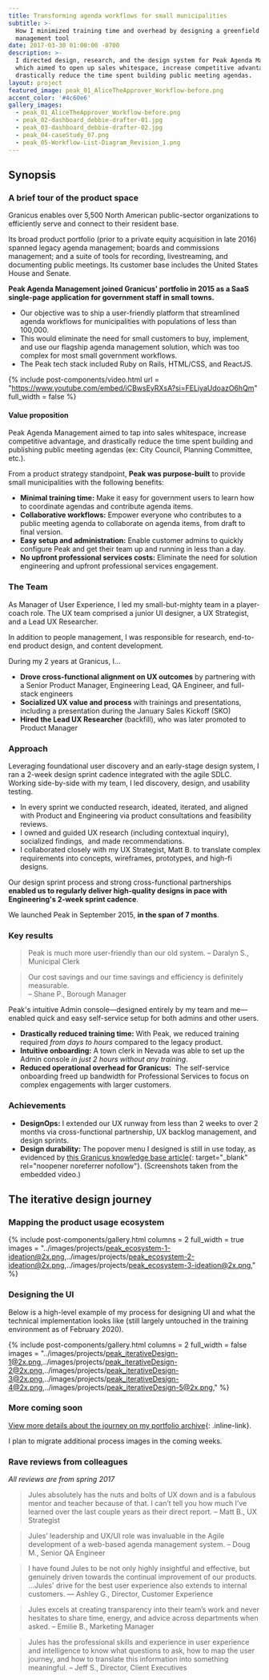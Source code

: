 ```yaml
---
title: Transforming agenda workflows for small municipalities
subtitle: >-
  How I minimized training time and overhead by designing a greenfield agenda
  management tool
date: 2017-03-30 01:00:00 -0700
description: >-
  I directed design, research, and the design system for Peak Agenda Management,
  which aimed to open up sales whitespace, increase competitive advantage, and
  drastically reduce the time spent building public meeting agendas.
layout: project
featured_image: peak_01_AliceTheApprover_Workflow-before.png
accent_color: '#4c60e6'
gallery_images:
  - peak_01_AliceTheApprover_Workflow-before.png
  - peak_02-dashboard_debbie-drafter-01.jpg
  - peak_03-dashboard_debbie-drafter-02.jpg
  - peak_04-caseStudy_07.png
  - peak_05-Workflow-List-Diagram_Revision_1.png
---
```

## Synopsis

### A brief tour of the product space

Granicus enables over 5,500 North American public-sector organizations to efficiently serve and connect to their resident base.

Its broad product portfolio (prior to a private equity acquisition in late 2016) spanned legacy agenda management; boards and commissions management; and a suite of tools for recording, livestreaming, and documenting public meetings. Its customer base includes the United States House and Senate.

**Peak Agenda Management joined Granicus' portfolio in 2015 as a SaaS single-page application for government staff in small towns.**

* Our objective was to ship a user-friendly platform that streamlined agenda workflows for municipalities with populations of less than 100,000.
* This would eliminate the need for small customers to buy, implement, and use our flagship agenda management solution, which was too complex for most small government workflows.
* The Peak tech stack included Ruby on Rails, HTML/CSS, and ReactJS.

{% include post-components/video.html url = "https://www.youtube.com/embed/iCBwsEyRXsA?si=FELiyaUdoazO6hQm" full_width = false %}

#### Value proposition

Peak Agenda Management aimed to tap into sales whitespace, increase competitive advantage, and drastically reduce the time spent building and publishing public meeting agendas (ex: City Council, Planning Committee, etc.).

From a product strategy standpoint, **Peak was purpose-built** to provide small municipalities with the following benefits:

* **Minimal training time:** Make it easy for government users to learn how to coordinate agendas and contribute agenda items.
* **Collaborative workflows:** Empower everyone who contributes to a public meeting agenda to collaborate on agenda items, from draft to final version.
* **Easy setup and administration:** Enable customer admins to quickly configure Peak and get their team up and running in less than a day.
* **No upfront professional services costs:** Eliminate the need for solution engineering and upfront professional services engagement.

### The Team

As Manager of User Experience, I led my small-but-mighty team in a player-coach role. The UX team comprised a junior UI designer, a UX Strategist, and a Lead UX Researcher.

In addition to people management, I was responsible for research, end-to-end product design, and content development.

During my 2 years at Granicus, I…

* **Drove cross-functional alignment on UX outcomes** by partnering with a Senior Product Manager, Engineering Lead, QA Engineer, and full-stack engineers
* **Socialized UX value and process** with trainings and presentations, including a presentation during the January Sales Kickoff (SKO)
* **Hired the Lead UX Researcher** (backfill), who was later promoted to Product Manager

### Approach

Leveraging foundational user discovery and an early-stage design system, I ran a 2-week design sprint cadence integrated with the agile SDLC. Working side-by-side with my team, I led discovery, design, and usability testing.

* In every sprint we conducted research, ideated, iterated, and aligned with Product and Engineering via product consultations and feasibility reviews.
* I owned and guided UX research (including contextual inquiry), socialized findings,&nbsp; and made recommendations.
* I collaborated closely with my UX Strategist, Matt B. to translate complex requirements into concepts, wireframes, prototypes, and high-fi designs.

Our design sprint process and strong cross-functional partnerships **enabled us to regularly deliver high-quality designs in pace with Engineering's 2-week sprint cadence**.

We launched Peak in September 2015, **in the span of 7 months**.

### Key results

> Peak is much more user-friendly than our old system. – Daralyn S., Municipal Clerk

> Our cost savings and our time savings and efficiency is definitely measurable.<br>– Shane P., Borough Manager

Peak's intuitive Admin console—designed entirely by my team and me—enabled quick and easy self-service setup for both admins and other users.

* **Drastically reduced training time:** With Peak, we reduced training required *from days to hours* compared to the legacy product.
* **Intuitive onboarding:** A town clerk in Nevada was able to set up the Admin console *in just 2 hours without any training*.
* **Reduced operational overhead for Granicus:**&nbsp; The self-service onboarding freed up bandwidth for Professional Services to focus on complex engagements with larger customers.

### Achievements

* **DesignOps:** I extended our UX runway from less than 2 weeks to over 2 months via cross-functional partnership, UX backlog management, and design sprints.
* **Design durability:** The popover menu I designed is still in use today, as evidenced by [this Granicus knowledge base article](https://support.granicus.com/s/article/Generating-Agenda-Item-Packets-in-Peak?language=en_US&amp;c=govMeetings%20Suite&amp;p=Peak){: target="_blank" rel="noopener noreferrer nofollow"}. (Screenshots taken from the embedded video.)

## The iterative design journey

### Mapping the product usage ecosystem

{% include post-components/gallery.html columns = 2 full_width = true images = "../images/projects/peak_ecosystem-1-ideation@2x.png,../images/projects/peak_ecosystem-2-ideation@2x.png,../images/projects/peak_ecosystem-3-ideation@2x.png," %}

### Designing the UI

Below is a high-level example of my process for designing UI and what the technical implementation looks like (still largely untouched in the training environment as of February 2020).

{% include post-components/gallery.html columns = 2 full_width = false images = "../images/projects/peak_iterativeDesign-1@2x.png,../images/projects/peak_iterativeDesign-2@2x.png,../images/projects/peak_iterativeDesign-3@2x.png,../images/projects/peak_iterativeDesign-4@2x.png,../images/projects/peak_iterativeDesign-5@2x.png," %}

### More coming soon

[View more details about the journey on my portfolio archive](https://vault.julesconnectsdots.com/caseStudy01_peak.html){: .inline-link}.

I plan to migrate additional process images in the coming weeks.

### Rave reviews from colleagues

*All reviews are from spring 2017*

> Jules absolutely has the nuts and bolts of UX down and is a fabulous mentor and teacher because of that. I can’t tell you how much I’ve learned over the last couple years as their direct report. – Matt B., UX Strategist

> Jules’ leadership and UX/UI role was invaluable in the Agile development of a web-based agenda management system. – Doug M., Senior QA Engineer

> I have found Jules to be not only highly insightful and effective, but genuinely driven towards the continual improvement of our products. …Jules' drive for the best user experience also extends to internal customers. — Ashley G., Director, Customer Experience

> Jules excels at creating transparency into their team’s work and never hesitates to share time, energy, and advice across departments when asked. – Emilie B., Marketing Manager

> Jules has the professional skills and experience in user experience and intelligence to know what questions to ask, how to map the user journey, and how to translate this information into something meaningful. – Jeff S., Director, Client Executives